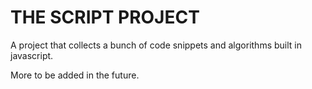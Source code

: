# THE SCRIPT PROJECT #

A project that collects a bunch of code snippets and algorithms built in javascript.

More to be added in the future.
